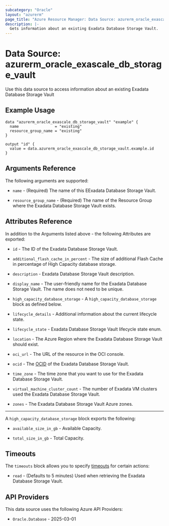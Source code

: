 ```yaml
---
subcategory: "Oracle"
layout: "azurerm"
page_title: "Azure Resource Manager: Data Source: azurerm_oracle_exascale_db_storage_vault"
description: |-
  Gets information about an existing Exadata Database Storage Vault.
---
```


# Data Source: azurerm_oracle_exascale_db_storage_vault

Use this data source to access information about an existing Exadata Database Storage Vault

## Example Usage

```hcl
data "azurerm_oracle_exascale_db_storage_vault" "example" {
  name                = "existing"
  resource_group_name = "existing"
}

output "id" {
  value = data.azurerm_oracle_exascale_db_storage_vault.example.id
}
```

## Arguments Reference

The following arguments are supported:

* `name` - (Required) The name of this EExadata Database Storage Vault.

* `resource_group_name` - (Required) The name of the Resource Group where the Exadata Database Storage Vault exists.

## Attributes Reference

In addition to the Arguments listed above - the following Attributes are exported: 

* `id` - The ID of the Exadata Database Storage Vault.

* `additional_flash_cache_in_percent` - The size of additional Flash Cache in percentage of High Capacity database storage.

* `description` - Exadata Database Storage Vault description.

* `display_name` - The user-friendly name for the Exadata Database Storage Vault. The name does not need to be unique.

* `high_capacity_database_storage` - A `high_capacity_database_storage` block as defined below.

* `lifecycle_details` - Additional information about the current lifecycle state.

* `lifecycle_state` - Exadata Database Storage Vault lifecycle state enum.

* `location` - The Azure Region where the Exadata Database Storage Vault should exist.

* `oci_url` - The URL of the resource in the OCI console.

* `ocid` - The [OCID](https://docs.oracle.com/en-us/iaas/Content/General/Concepts/identifiers.htm) of the Exadata Database Storage Vault.

* `time_zone` - The time zone that you want to use for the Exadata Database Storage Vault.

* `virtual_machine_cluster_count` - The number of Exadata VM clusters used the Exadata Database Storage Vault.

* `zones` - The Exadata Database Storage Vault Azure zones.

---

A `high_capacity_database_storage` block exports the following:

* `available_size_in_gb` - Available Capacity.

* `total_size_in_gb` - Total Capacity.

## Timeouts

The `timeouts` block allows you to specify [timeouts](https://www.terraform.io/language/resources/syntax#operation-timeouts) for certain actions:

* `read` - (Defaults to 5 minutes) Used when retrieving the Exadata Database Storage Vault.

## API Providers
<!-- This section is generated, changes will be overwritten -->
This data source uses the following Azure API Providers:

* `Oracle.Database` - 2025-03-01
